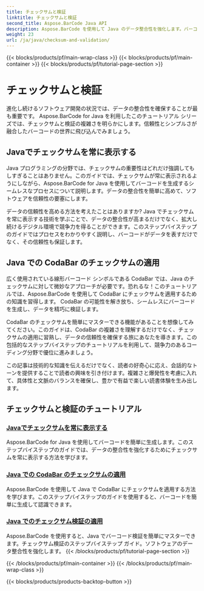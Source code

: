 ```yaml
---
title: チェックサムと検証
linktitle: チェックサムと検証
second_title: Aspose.BarCode Java API
description: Aspose.BarCode を使用して Java のデータ整合性を強化します。バーコードを簡単に生成し、常にチェックサムを表示し、CodaBar と一般的なチェックサム検証をマスターします。
weight: 23
url: /ja/java/checksum-and-validation/
---
```


{{< blocks/products/pf/main-wrap-class >}}
{{< blocks/products/pf/main-container >}}
{{< blocks/products/pf/tutorial-page-section >}}

# チェックサムと検証



進化し続けるソフトウェア開発の状況では、データの整合性を確保することが最も重要です。 Aspose.BarCode for Java を利用したこのチュートリアル シリーズでは、チェックサムと検証の複雑さを明らかにします。信頼性とシンプルさが融合したバーコードの世界に飛び込んでみましょう。

## Javaでチェックサムを常に表示する

Java プログラミングの分野では、チェックサムの重要性はどれだけ強調してもしすぎることはありません。このガイドでは、チェックサムが常に表示されるようにしながら、Aspose.BarCode for Java を使用してバーコードを生成するシームレスなプロセスについて説明します。データの整合性を簡単に高めて、ソフトウェアを信頼性の要塞にします。

データの信頼性を高める方法を考えたことはありますか? Java でチェックサムを常に表示する技術を学ぶことで、データの整合性が高まるだけでなく、拡大し続けるデジタル環境で競争力を得ることができます。このステップバイステップのガイドではプロセスをわかりやすく説明し、バーコードがデータを表すだけでなく、その信頼性も保証します。

## Java での CodaBar のチェックサムの適用

広く使用されている線形バーコード シンボルである CodaBar では、Java のチェックサムに対して微妙なアプローチが必要です。恐れるな！このチュートリアルでは、Aspose.BarCode を使用して CodaBar にチェックサムを適用するための知識を習得します。 CodaBar の可能性を解き放ち、シームレスにバーコードを生成し、データを精巧に検証します。

CodaBar のチェックサムを簡単にマスターできる機能があることを想像してみてください。このガイドは、CodaBar の複雑さを理解するだけでなく、チェックサムの適用に習熟し、データの信頼性を確保する旅にあなたを導きます。この包括的なステップバイステップのチュートリアルを利用して、競争力のあるコーディング分野で優位に進みましょう。

この記事は技術的な知識を伝えるだけでなく、読者の好奇心に応え、会話的なトーンを提供することで読者の興味を引き付けます。複雑さと爆発性を考慮に入れて、具体性と文脈のバランスを確保し、豊かで有益で楽しい読書体験を生み出します。
## チェックサムと検証のチュートリアル
### [Javaでチェックサムを常に表示する](./always-showing-checksum/)
Aspose.BarCode for Java を使用してバーコードを簡単に生成します。このステップバイステップのガイドでは、データの整合性を強化するためにチェックサムを常に表示する方法を学びます。
### [Java での CodaBar のチェックサムの適用](./applying-checksum-codabar/)
Aspose.BarCode を使用して Java で CodaBar にチェックサムを適用する方法を学びます。このステップバイステップのガイドを使用すると、バーコードを簡単に生成して認識できます。
### [Java でのチェックサム検証の適用](./applying-checksum-validation/)
Aspose.BarCode を使用すると、Java でバーコード検証を簡単にマスターできます。チェックサム検証のステップバイステップ ガイド。ソフトウェアのデータ整合性を強化します。
{{< /blocks/products/pf/tutorial-page-section >}}

{{< /blocks/products/pf/main-container >}}
{{< /blocks/products/pf/main-wrap-class >}}

{{< blocks/products/products-backtop-button >}}

